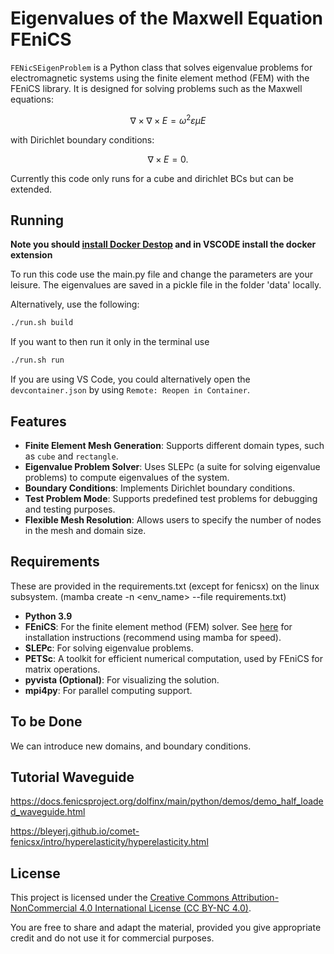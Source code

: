# Eigenvalues of the Maxwell Equation FEniCS

`FENicSEigenProblem` is a Python class that solves eigenvalue problems for electromagnetic systems using the finite element method (FEM) with the FEniCS library. It is designed for solving problems such as the Maxwell equations:

$$
\nabla \times \nabla \times E = \omega^2 \varepsilon \mu E
$$

with Dirichlet boundary conditions:

$$
\nabla \times E = 0.
$$

Currently this code only runs for a cube and dirichlet BCs but can be extended. 

## Running
**Note you should [install Docker Destop](https://www.docker.com/products/docker-desktop/) and in VSCODE install the docker extension** 

To run this code use the main.py file and change the parameters are your leisure. The eigenvalues are saved in a pickle file in the folder 'data' locally.

Alternatively, use the following:
```bash
./run.sh build
```
If you want to then run it only in the terminal use 

```bash 
./run.sh run
```
If you are using VS Code, you could alternatively open the `devcontainer.json` by using `Remote: Reopen in Container`.




## Features
- **Finite Element Mesh Generation**: Supports different domain types, such as `cube` and `rectangle`.
- **Eigenvalue Problem Solver**: Uses SLEPc (a suite for solving eigenvalue problems) to compute eigenvalues of the system.
- **Boundary Conditions**: Implements Dirichlet boundary conditions.
- **Test Problem Mode**: Supports predefined test problems for debugging and testing purposes.
- **Flexible Mesh Resolution**: Allows users to specify the number of nodes in the mesh and domain size.

## Requirements
These are provided in the requirements.txt (except for fenicsx) on the linux subsystem. (mamba create -n <env_name> --file requirements.txt)
- **Python 3.9**
- **FEniCS**: For the finite element method (FEM) solver. See [here](https://fenicsproject.org/download/) for installation instructions (recommend using mamba for speed).
- **SLEPc**: For solving eigenvalue problems.
- **PETSc**: A toolkit for efficient numerical computation, used by FEniCS for matrix operations.
- **pyvista (Optional)**: For visualizing the solution.
- **mpi4py**: For parallel computing support.

## To be Done
We can introduce new domains, and boundary conditions. 

## Tutorial Waveguide
https://docs.fenicsproject.org/dolfinx/main/python/demos/demo_half_loaded_waveguide.html

https://bleyerj.github.io/comet-fenicsx/intro/hyperelasticity/hyperelasticity.html

## License

This project is licensed under the [Creative Commons Attribution-NonCommercial 4.0 International License (CC BY-NC 4.0)](https://creativecommons.org/licenses/by-nc/4.0/).

You are free to share and adapt the material, provided you give appropriate credit and do not use it for commercial purposes.
